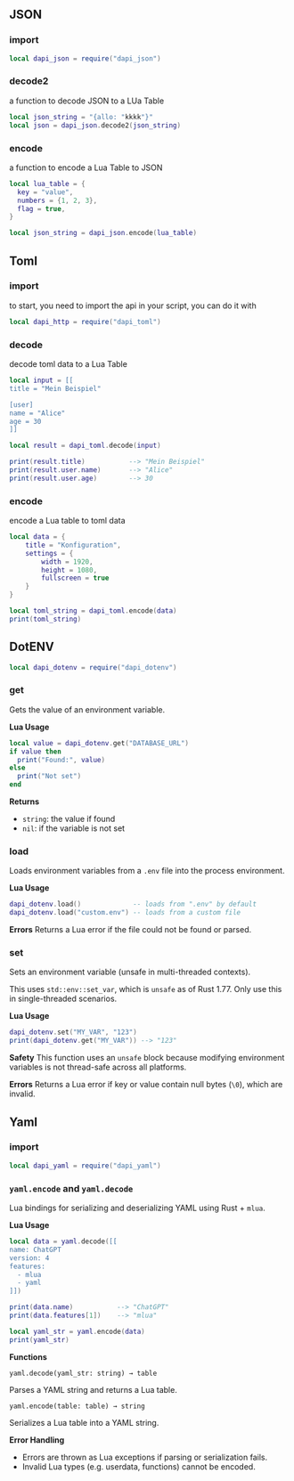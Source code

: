 ## JSON

### import
```lua
local dapi_json = require("dapi_json")
```

### decode2
a function to decode JSON to a LUa Table
```lua
local json_string = "{allo: "kkkk"}"
local json = dapi_json.decode2(json_string)
```

### encode
a function to encode a Lua Table to JSON
```lua
local lua_table = {
  key = "value",
  numbers = {1, 2, 3},
  flag = true,
}

local json_string = dapi_json.encode(lua_table)
```

## Toml

### import
to start, you need to import the api in your script, you can do it with
```lua
local dapi_http = require("dapi_toml")
```

### decode
decode toml data to a Lua Table

```lua
local input = [[
title = "Mein Beispiel"

[user]
name = "Alice"
age = 30
]]

local result = dapi_toml.decode(input)

print(result.title)           --> "Mein Beispiel"
print(result.user.name)       --> "Alice"
print(result.user.age)        --> 30
```

### encode
encode a Lua table to toml data

```lua
local data = {
    title = "Konfiguration",
    settings = {
        width = 1920,
        height = 1080,
        fullscreen = true
    }
}

local toml_string = dapi_toml.encode(data)
print(toml_string)
```

## DotENV
```lua
local dapi_dotenv = require("dapi_dotenv")
```

### get
Gets the value of an environment variable.

**Lua Usage**
```lua
local value = dapi_dotenv.get("DATABASE_URL")
if value then
  print("Found:", value)
else
  print("Not set")
end
```

**Returns**
- `string`: the value if found
- `nil`: if the variable is not set

### load
Loads environment variables from a `.env` file into the process environment.

**Lua Usage**
```lua
dapi_dotenv.load()             -- loads from ".env" by default
dapi_dotenv.load("custom.env") -- loads from a custom file
```

**Errors**
Returns a Lua error if the file could not be found or parsed.

### set
Sets an environment variable (unsafe in multi-threaded contexts).

This uses `std::env::set_var`, which is `unsafe` as of Rust 1.77.
Only use this in single-threaded scenarios.

**Lua Usage**
```lua
dapi_dotenv.set("MY_VAR", "123")
print(dapi_dotenv.get("MY_VAR")) --> "123"
```

**Safety**
This function uses an `unsafe` block because modifying environment variables
is not thread-safe across all platforms.

**Errors**
Returns a Lua error if key or value contain null bytes (`\0`), which are invalid.

## Yaml

### import
```lua
local dapi_yaml = require("dapi_yaml")
```

### `yaml.encode` and `yaml.decode`

Lua bindings for serializing and deserializing YAML using Rust + `mlua`.

**Lua Usage**

```lua
local data = yaml.decode([[
name: ChatGPT
version: 4
features:
  - mlua
  - yaml
]])

print(data.name)           --> "ChatGPT"
print(data.features[1])    --> "mlua"

local yaml_str = yaml.encode(data)
print(yaml_str)
```

**Functions**

`yaml.decode(yaml_str: string) → table`

Parses a YAML string and returns a Lua table.

`yaml.encode(table: table) → string`

Serializes a Lua table into a YAML string.

**Error Handling**

- Errors are thrown as Lua exceptions if parsing or serialization fails.
- Invalid Lua types (e.g. userdata, functions) cannot be encoded.
